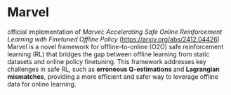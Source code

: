 # Marvel
 official implementation of *Marvel: Accelerating Safe Online Reinforcement Learning with Finetuned Offline Policy* (https://arxiv.org/abs/2412.04426)
Marvel is a novel framework for offline-to-online (O2O) safe reinforcement learning (RL) that bridges the gap between offline learning from static datasets and online policy finetuning. This framework addresses key challenges in safe RL, such as **erroneous Q-estimations** and **Lagrangian mismatches**, providing a more efficient and safer way to leverage offline data for online learning.
